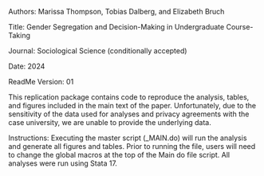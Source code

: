 Authors: Marissa Thompson, Tobias Dalberg, and Elizabeth Bruch

Title: Gender Segregation and Decision-Making in Undergraduate Course-Taking

Journal: Sociological Science (conditionally accepted)

Date: 2024

ReadMe Version: 01

This replication package contains code to reproduce the analysis, tables, and figures included in the main text of the paper. Unfortunately, due to the sensitivity of the data used for analyses and privacy agreements with the case university, we are unable to provide the underlying data. 

Instructions: Executing the master script (_MAIN.do) will run the analysis and generate all figures and tables. Prior to running the file, users will need to change the global macros at the top of the Main do file script. All analyses were run using Stata 17.
